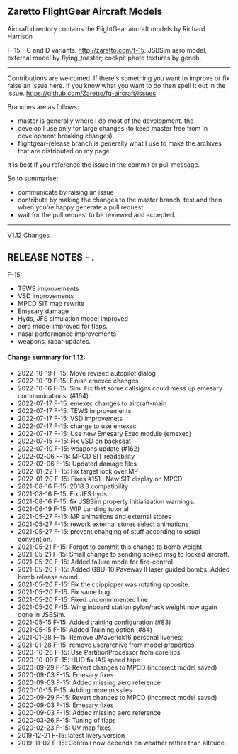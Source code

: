 Zaretto FlightGear Aircraft Models
-----------------------------------------------

Aircraft directory contains the FlightGear aircraft models by Richard Harrison

F-15 - C and D variants. http://zaretto.com/f-15. JSBSim aero model, external model by flying_toaster; cockpit photo textures by geneb.

-----------------------------------------------------------------
Contributions are welcomed. If there's something you want to improve or fix raise an issue here. If you know what you want to do then spell it out in the issue. https://github.com/Zaretto/fg-aircraft/issues

Branches are as follows:
* master is generally where I do most of the development. the 
* develop I use only for large changes (to keep master free from in development breaking changes). 
* flightgear-release branch is generally what I use to make the archives that are distributed on my page.

It is best if you reference the issue in the commit or pull message.

So to summarise;

- communicate by raising an issue
- contribute by making the changes to the master branch, test and then when you're happy generate a pull request
- wait for the pull request to be reviewed and accepted. 

------

V1.12 Changes

## RELEASE NOTES -  .

F-15:
* TEWS improvements
* VSD improvements
* MPCD SIT map rewrite
* Emesary damage
* Hyds, JFS simulation model improved
* aero model improved for flaps.
* nasal performance improvements
* weapons, radar updates.

#### Change summary for 1.12:
+ 2022-10-19  F-15: Move revised autopilot dialog
+ 2022-10-19  F-15: Finish emexec changes
+ 2022-10-16  F-15: Sim: Fix that some callsigns could mess up emesary communications. (#164)
+ 2022-07-17  F-15: emexec changes to aircraft-main
+ 2022-07-17  F-15: TEWS improvements
+ 2022-07-17  F-15: VSD improvemets
+ 2022-07-17  F-15: change to use emexec
+ 2022-07-17  F-15: Use new Emesary Exec module (emexec)
+ 2022-07-15  F-15: Fix VSD on backseat
+ 2022-07-10  F-15: weapons update (#162)
+ 2022-02-06  F-15: MPCD SIT readability
+ 2022-02-06  F-15: Updated damage files
+ 2022-01-22  F-15: Fix target lock over MP
+ 2022-01-20  F-15: Fixes #151 : New SIT display on MPCD
+ 2021-08-16  F-15: 2018.3 compatibility
+ 2021-08-16  F-15: Fix JFS hyds
+ 2021-08-16  F-15: fix JSBSim property initialization warnings.
+ 2021-06-19  F-15: WIP Landing tutorial
+ 2021-05-27  F-15: MP animations and external stores
+ 2021-05-27  F-15: rework external stores select animations
+ 2021-05-27  F-15: prevent changing of stuff according to usual convention.
+ 2021-05-21  F-15: Forgot to commit this change to bomb weight.
+ 2021-05-21  F-15: Small change to sending spiked msg to locked aircraft.
+ 2021-05-20  F-15: Added failure mode for fire-control.
+ 2021-05-20  F-15: Added GBU-10 Paveway II laser guided bombs. Added bomb release sound.
+ 2021-05-20  F-15: Fix the ccippipper was rotating opposite.
+ 2021-05-20  F-15: Fix same bug
+ 2021-05-20  F-15: Fixed uncommmented line
+ 2021-05-20  F-15: Wing inboard station pylon/rack weight now again done in JSBSim.
+ 2021-05-15  F-15: Added training configuration (#83)
+ 2021-05-15  F-15: Added Training option (#84)
+ 2021-01-28  F-15: Remove JMaverick16 personal liveries;
+ 2021-01-28  F-15: remove userarchive from model properties.
+ 2020-10-26  F-15: Use PartitionProcessor from core libs
+ 2020-10-09  F-15: HUD fix IAS speed tape
+ 2020-09-29  F-15: Revert changes to MPCD (incorrect model saved)
+ 2020-09-03  F-15: Emesary fixes
+ 2020-09-03  F-15: Added missing aero reference
+ 2020-10-15  F-15: Adding more missiles
+ 2020-09-29  F-15: Revert changes to MPCD (incorrect model saved)
+ 2020-09-03  F-15: Emesary fixes
+ 2020-09-03  F-15: Added missing aero reference
+ 2020-03-26  F-15: Tuning of flaps
+ 2020-02-23  F-15: UV map fixes
+ 2019-12-21  F-15: latest livery version
+ 2019-11-02  F-15: Contrail now depends on weather rather than altitude


